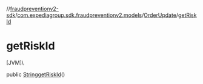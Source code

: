 //[fraudpreventionv2-sdk](../../../index.md)/[com.expediagroup.sdk.fraudpreventionv2.models](../index.md)/[OrderUpdate](index.md)/[getRiskId](get-risk-id.md)

# getRiskId

[JVM]\

public [String](https://docs.oracle.com/javase/8/docs/api/java/lang/String.html)[getRiskId](get-risk-id.md)()
